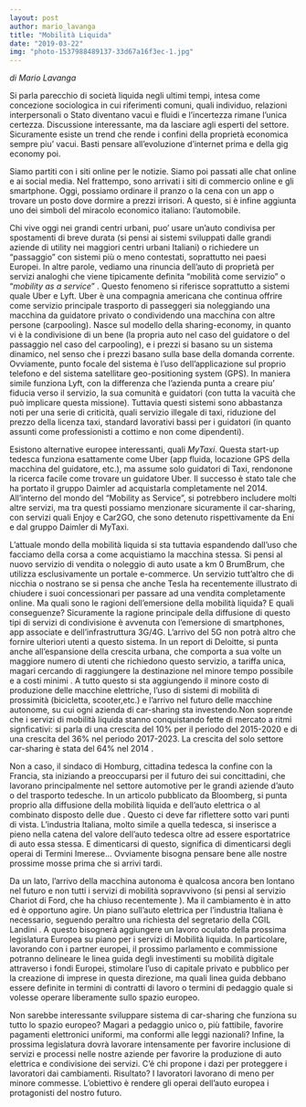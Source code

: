 ```yaml
---
layout: post
author: mario_lavanga
title: "Mobilità Liquida"
date: "2019-03-22"
img: "photo-1537988489137-33d67a16f3ec-1.jpg"
---
```


_di Mario Lavanga_

Si parla parecchio di società liquida negli ultimi tempi, intesa come concezione sociologica in cui riferimenti comuni, quali individuo, relazioni interpersonali o Stato diventano vacui e fluidi e l’incertezza rimane l’unica certezza. Discussione interessante, ma da lasciare agli esperti del settore. Sicuramente esiste un trend che rende i confini della proprietà economica sempre piu’ vacui. Basti pensare all’evoluzione d’internet prima e della gig economy poi.

Siamo partiti con i siti online per le notizie. Siamo poi passati alle chat online e ai social media. Nel frattempo, sono arrivati i siti di commercio online e gli smartphone. Oggi, possiamo ordinare il pranzo o la cena con un app o trovare un posto dove dormire a prezzi irrisori. A questo, si è infine aggiunta uno dei simboli del miracolo economico italiano: l’automobile.

Chi vive oggi nei grandi centri urbani, puo’ usare un’auto condivisa per spostamenti di breve durata (si pensi ai sistemi sviluppati dalle grandi aziende di utility nei maggiori centri urbani Italiani) o richiedere un “passaggio” con sistemi più o meno contestati, soprattutto nei paesi Europei. In altre parole, vediamo una rinuncia dell’auto di proprietà per servizi analoghi che viene tipicamente definita “mobilità come servizio” o “_mobility as a service_” . Questo fenomeno si riferisce soprattutto a sistemi quale Uber e Lyft. Uber è una compagnia americana che continua offrire come servizio principale trasporto di passeggeri sia noleggiando una macchina da guidatore privato o condividendo una macchina con altre persone (carpooling). Nasce sul modello della sharing-economy, in quanto vi è la condivisione di un bene (la propria auto nel caso del guidatore o del passaggio nel caso del carpooling), e i prezzi si basano su un sistema dinamico, nel senso che i prezzi basano sulla base della domanda corrente. Ovviamente, punto focale del sistema è l’uso dell’applicazione sul proprio telefono e del sistema satellitare geo-positioning system (GPS). In maniera simile funziona Lyft, con la differenza che l’azienda punta a creare piu’ fiducia verso il servizio, la sua comunità e guidatori (con tutta la vacuità che può implicare questa missione). Tuttavia questi sistemi sono abbastanza noti per una serie di criticità, quali servizio illegale di taxi, riduzione del prezzo della licenza taxi, standard lavorativi bassi per i guidatori (in quanto assunti come professionisti a cottimo e non come dipendenti).

Esistono alternative europee interessanti, quali _MyTaxi_. Questa start-up tedesca funziona esattamente come Uber (app fluida, locazione GPS della macchina del guidatore, etc.), ma assume solo guidatori di Taxi, rendonone la ricerca facile come trovare un guidatore Uber. Il successo è stato tale che ha portato il gruppo Daimler ad acquistarla completamente nel 2014. All’interno del mondo del “Mobility as Service”, si potrebbero includere molti altre servizi, ma tra questi possiamo menzionare sicuramente il car-sharing, con servizi quali Enjoy e Car2GO, che sono detenuto rispettivamente da Eni e dal gruppo Daimler di MyTaxi.

L’attuale mondo della mobilità liquida si sta tuttavia espandendo dall’uso che facciamo della corsa a come acquistiamo la macchina stessa. Si pensi al nuovo servizio di vendita o noleggio di auto usate a km 0 BrumBrum, che utilizza esclusivamente un portale e-commerce. Un servizio tutt’altro che di nicchia o nostrano se si pensa che anche Tesla ha recentemente illustrato di chiudere i suoi concessionari per passare ad una vendita completamente online. Ma quali sono le ragioni dell’emersione della mobilità liquida? E quali conseguenze? Sicuramente la ragione principale della diffusione di questo tipi di servizi di condivisione è avvenuta con l’emersione di smartphones, app associate e dell’infrastruttura 3G/4G. L’arrivo del 5G non potrà altro che fornire ulteriori utenti a questo sistema. In un report di Deloitte, si punta anche all’espansione della crescita urbana, che comporta a sua volte un maggiore numero di utenti che richiedono questo servizio, a tariffa unica, magari cercando di raggiungere la destinazione nel minore tempo possibile e a costi minimi . A tutto questo si sta aggiungendo il minore costo di produzione delle macchine elettriche, l’uso di sistemi di mobilità di prossimità (bicicletta, scooter,etc.) e l’arrivo nel futuro delle macchine autonome, su cui ogni azienda di car-sharing sta investendo.Non soprende che i servizi di mobilità liquida stanno conquistando fette di mercato a ritmi signficativi: si parla di una crescita del 10% per il periodo del 2015-2020 e di una crescita del 36% nel periodo 2017-2023. La crescita del solo settore car-sharing è stata del 64% nel 2014 .

Non a caso, il sindaco di Homburg, cittadina tedesca la confine con la Francia, sta iniziando a preoccuparsi per il futuro dei sui concittadini, che lavorano principalmente nel settore automotive per le grandi aziende d’auto o del trasporto tedesche. In un articolo pubblicato da Bloomberg, si punta proprio alla diffusione della mobilità liquida e dell’auto elettrica o al combinato disposto delle due . Questo ci deve far riflettere sotto vari punti di vista. L’industria Italiana, molto simile a quella tedesca, si inserisce a pieno nella catena del valore dell’auto tedesca oltre ad essere esportatrice di auto essa stessa. E dimenticarsi di questo, significa di dimenticarsi degli operai di Termini Imerese... Ovviamente bisogna pensare bene alle nostre prossime mosse prima che si arrivi tardi.

Da un lato, l’arrivo della macchina autonoma è qualcosa ancora ben lontano nel futuro e non tutti i servizi di mobilità sopravvivono (si pensi al servizio Chariot di Ford, che ha chiuso recentemente ). Ma il cambiamento è in atto ed è opportuno agire. Un piano sull’auto elettrica per l’industria Italiana è necessario, seguendo peraltro una richiesta del segretario della CGIL Landini . A questo bisognerà aggiungere un lavoro oculato della prossima legislatura Europea su piano per i servizi di Mobilità liquida. In particolare, lavorando con i partner europei, il prossimo parlamento e commissione potranno delineare le linea guida degli investimenti su mobilità digitale attraverso i fondi Europei, stimolare l’uso di capitale privato e pubblico per la creazione di imprese in questa direzione, ma quali linea guida debbano essere definite in termini di contratti di lavoro o termini di pedaggio quale si volesse operare liberamente sullo spazio europeo.

Non sarebbe interessante sviluppare sistema di car-sharing che funziona su tutto lo spazio europeo? Magari a pedaggio unico o, più fattibile, favorire pagamenti elettronici uniformi, ma conformi alle leggi nazionali? Infine, la prossima legislatura dovrà lavorare intensamente per favorire inclusione di servizi e processi nelle nostre aziende per favorire la produzione di auto elettrica e condivisione dei servizi. C’é chi propone i dazi per proteggere i lavoratori dai cambiamenti. Risultato? I lavoratori lavorano di meno per minore commesse. L’obiettivo è rendere gli operai dell’auto europea i protagonisti del nostro futuro.
